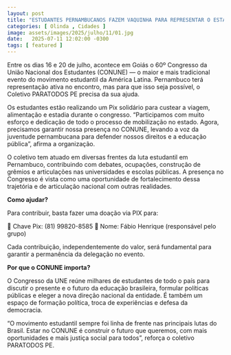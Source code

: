 ```yaml
---
layout: post
title: "ESTUDANTES PERNAMBUCANOS FAZEM VAQUINHA PARA REPRESENTAR O ESTADO NO 60º CONGRESSO DA UNE"
categories: [ Olinda , Cidades ]
image: assets/images/2025/julho/11/01.jpg
date:   2025-07-11 12:02:00 -0300
tags: [ featured ]
---
```

Entre os dias 16 e 20 de julho, acontece em Goiás o 60º Congresso da União Nacional dos Estudantes (CONUNE) — o maior e mais tradicional evento do movimento estudantil da América Latina. Pernambuco terá representação ativa no encontro, mas para que isso seja possível, o Coletivo PARATODOS PE precisa da sua ajuda.

Os estudantes estão realizando um Pix solidário para custear a viagem, alimentação e estadia durante o congresso. “Participamos com muito esforço e dedicação de todo o processo de mobilização no estado. Agora, precisamos garantir nossa presença no CONUNE, levando a voz da juventude pernambucana para defender nossos direitos e a educação pública”, afirma a organização.

O coletivo tem atuado em diversas frentes da luta estudantil em Pernambuco, contribuindo com debates, ocupações, construção de grêmios e articulações nas universidades e escolas públicas. A presença no Congresso é vista como uma oportunidade de fortalecimento dessa trajetória e de articulação nacional com outras realidades.

**Como ajudar?**

Para contribuir, basta fazer uma doação via PIX para:

📲 Chave Pix: (81) 99820-8585
👤 Nome: Fábio Henrique (responsável pelo grupo)

Cada contribuição, independentemente do valor, será fundamental para garantir a permanência da delegação no evento.

**Por que o CONUNE importa?**

O Congresso da UNE reúne milhares de estudantes de todo o país para discutir o presente e o futuro da educação brasileira, formular políticas públicas e eleger a nova direção nacional da entidade. É também um espaço de formação política, troca de experiências e defesa da democracia.

“O movimento estudantil sempre foi linha de frente nas principais lutas do Brasil. Estar no CONUNE é construir o futuro que queremos, com mais oportunidades e mais justiça social para todos”, reforça o coletivo PARATODOS PE.
